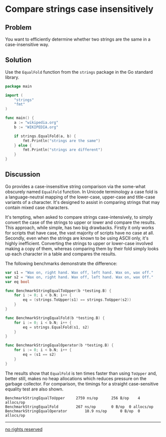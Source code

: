 # Compare strings case insensitively

## Problem

You want to efficiently determine whether two strings are the same in a case-insensitive way.

## Solution

Use the `EqualFold` function from the `strings` package in the Go standard library.

```Go
package main

import (
    "strings"
    "fmt"
)

func main() {
    a := "wikipedia.org"
    b := "WIKIPEDIA.org"

    if strings.EqualFold(a, b) {
        fmt.Println("strings are the same")
    } else {
        fmt.Println("strings are different")
    }
}
```

## Discussion

Go provides a case-insensitive string comparison via the some-what obscurely named `EqualFold` function. In Unicode terminology a case fold is a language-neutral mapping of the lower-case, upper-case and title-case variants of a character. It's designed to assist in comparing strings that may contain mixed case characters.

It's tempting, when asked to compare strings case-intensively, to simply convert the case of the strings to upper or lower and compare the results. This approach, while simple, has two big drawbacks. Firstly it only works for scripts that have case, the vast majority of scripts have no case at all. Secondly, even when the strings are known to be using ASCII only, it's highly inefficient. Converting the strings to upper or lower-case involved making a copy of them, whereas comparing them by their fold simply looks up each character in a table and compares the results.

The following benchmarks demonstrate the difference:

```Go
var s1 = "Wax on, right hand. Wax off, left hand. Wax on, wax off."
var s2 = "Wax on, right hand. Wax off, left hand. Wax on, wax Off."
var eq bool

func BenchmarkStringEqualToUpper(b *testing.B) {
    for i := 0; i < b.N; i++ {
        eq = (strings.ToUpper(s1) == strings.ToUpper(s2))
    }
}

func BenchmarkStringEqualFold(b *testing.B) {
    for i := 0; i < b.N; i++ {
        eq = strings.EqualFold(s1, s2)
    }
}

func BenchmarkStringEqualOperator(b *testing.B) {
    for i := 0; i < b.N; i++ {
        eq = (s1 == s2)
    }
}
```

The results show that `EqualFold` is ten times faster than using `ToUpper` and, better still, makes no heap allocations which reduces pressure on the garbage collector. For comparison, the timings for a straight case-sensitive equality test are also shown.

```
BenchmarkStringEqualToUpper     2759 ns/op      256 B/op    4 allocs/op
BenchmarkStringEqualFold        267 ns/op       0 B/op  0 allocs/op
BenchmarkStringEqualOperator        10.9 ns/op      0 B/op  0 allocs/op
```

----
[no rights reserved](http://creativecommons.org/publicdomain/zero/1.0/)

